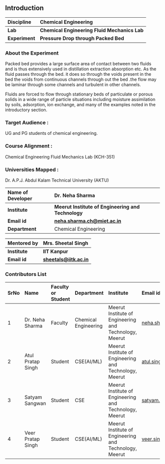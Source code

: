 ## Introduction


<b>Discipline | <b>Chemical Engineering
:--|:--|
<b> Lab | <b> Chemical Engineering Fluid Mechanics Lab
<b> Experiment|     <b> Pressure Drop through Packed Bed

### About the Experiment 

Packed bed provides a large surface area of contact between two fluids and is thus extensively used in distillation extraction absorption etc. As the fluid passes through the bed. it does so through the voids present in the bed the voids from continuous channels through out the bed .the flow may be laminar through some channels and turbulent in other channels.

Fluids are forced to flow through stationary beds of particulate or porous solids in a wide range of particle situations including moisture assimilation by soils, adsorption, ion exchange, and many of the examples noted in the introductory section.



### Target Audience :
UG and PG students of chemical engineering.

### Course Alignment : 
Chemical Engineering Fluid Mechanics Lab (KCH-351)

### Universities Mapped :
Dr. A.P.J. Abdul Kalam Technical University (AKTU)

<b>Name of Developer | <b>  Dr. Neha Sharma
:--|:--|
<b> Institute | <b> Meerut Institute of Engineering and Technology
<b> Email id|     <b>  neha.sharma.ch@miet.ac.in
<b> Department |  Chemical Engineering

<b>Mentored by | <b> Mrs. Sheetal Singh
:--|:--|
<b> Institute | <b> IIT Kanpur 
<b> Email id|     <b> sheetals@iitk.ac.in


### Contributors List

SrNo | Name | Faculty or Student | Department| Institute | Email id
:--|:--|:--|:--|:--|:--|
1 | Dr. Neha Sharma | Faculty | Chemical Engineering | Meerut Institute of Engineering and Technology, Meerut | neha.sharma.ch@miet.ac.in
2 | Atul Pratap Singh | Student| CSE(AI/ML) | Meerut Institute of Engineering and Technology, Meerut | atul.singh.cseaiml.2020@miet.ac.in
3 | Satyam Sangwan | Student | CSE | Meerut Institute of Engineering and Technology, Meerut | satyam.sangwan.cse.2020@miet.ac.in
4 | Veer Pratap Singh | Student | CSE(AI/ML) | Meerut Institute of Engineering and Technology, Meerut | veer.singh.cseaiml.2020@miet.ac.in

